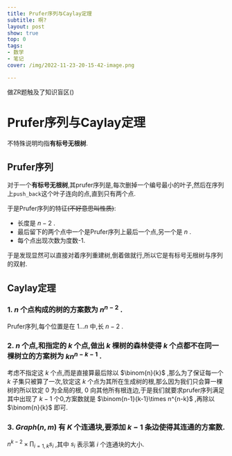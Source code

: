 ```yaml
---
title: Prufer序列与Caylay定理
subtitle: 啊?
layout: post
show: true
top: 0
tags: 
- 数学
- 笔记
cover: /img/2022-11-23-20-15-42-image.png

---
```


做ZR题触及了知识盲区()

# Prufer序列与Caylay定理

不特殊说明均指**有标号无根树**.

## Prufer序列

对于一个**有标号无根树**,其prufer序列是,每次删掉一个编号最小的叶子,然后在序列上`push_back`这个叶子连向的点,直到只有两个点.

于是Prufer序列的特征~~(不好意思叫性质)~~:
- 长度是 $n-2$ .
- 最后留下的两个点中一个是Prufer序列上最后一个点,另一个是 $n$ .
- 每个点出现次数为度数-1.

于是发现显然可以直接对着序列重建树,倒着做就行,所以它是有标号无根树与序列的双射.

## Caylay定理

### 1. $n$ 个点构成的树的方案数为 $n^{n-2}$ .

Prufer序列,每个位置是在 $1\ldots n$ 中,长 $n-2$ .

### 2. $n$ 个点,和指定的 $k$ 个点,做出 $k$ 棵树的森林使得 $k$ 个点都不在同一棵树立的方案树为 $kn^{n-k-1}$ .

考虑不指定这 $k$ 个点,而是直接算最后除以 $\binom{n}{k}$ ,那么为了保证每一个 $k$ 子集只被算了一次,钦定这 $k$ 个点为其所在生成树的根,那么因为我们只会算一棵树的所以钦定 $0$ 为全局的根, $0$ 向其他所有根连边,于是我们就要求prufer序列满足其中出现了 $k-1$ 个0,方案数就是 $\binom{n-1}{k-1}\times n^{n-k}$ ,再除以 $\binom{n}{k}$ 即可.

### 3. $Graph(n,m)$ 有 $K$ 个连通块,要添加 $k-1$ 条边使得其连通的方案数.

$n^{k-2}\times \prod_{i=1,k} s_i$ ,其中 $s_i$ 表示第 $i$ 个连通块的大小.